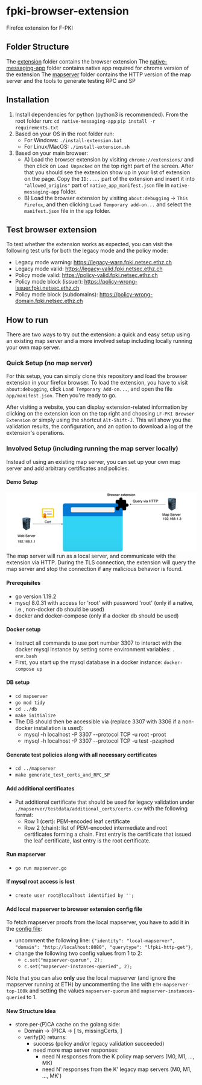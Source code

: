 # fpki-browser-extension
Firefox extension for F-PKI

## Folder Structure
The [extension](./extension) folder contains the browser extension
The [native-messaging-app](./native-messaging-app/) folder contains native app required for chrome version of the extension
The [mapserver](./extension/mapserver/) folder contains the HTTP version of the map server and the tools to generate testing RPC and SP

## Installation

1. Install dependencies for python (python3 is recommended). From the root folder run:
`cd native-messaging-app`
`pip install -r requirements.txt`
2. Based on your OS in the root folder run:
	- For Windows: `./install-extension.bat`
	- For Linux/MacOS: `./install-extension.sh`
3. Based on your main browser:
	- A) Load the browser extension by visiting `chrome://extensions/` and then click on `Load Unpacked` on the top right part of the screen. After that you should see the extension show up in your list of extension on the page. 
Copy the `ID:....` part of the extension and insert it into `"allowed_origins"` part of `native_app_manifest.json` file in `native-messaging-app` folder.
	- B) Load the browser extension by visiting `about:debugging` -> `This Firefox`, and then clicking `Load Temporary add-on...` and select the `manifest.json` file in the `app` folder.

## Test browser extension
To test whether the extension works as expected, you can visit the following test urls for both the legacy mode and the policy mode:

- Legacy mode warning: https://legacy-warn.fpki.netsec.ethz.ch
- Legacy mode valid: https://legacy-valid.fpki.netsec.ethz.ch
- Policy mode valid: https://policy-valid.fpki.netsec.ethz.ch
- Policy mode block (issuer): https://policy-wrong-issuer.fpki.netsec.ethz.ch
- Policy mode block (subdomains): https://policy-wrong-domain.fpki.netsec.ethz.ch

## How to run
There are two ways to try out the extension: a quick and easy setup using an existing map server and a more involved setup including locally running your own map server.

### Quick Setup (no map server)
For this setup, you can simply clone this repository and load the browser extension in your firefox browser.
To load the extension, you have to visit `about:debugging`, click `Load Temporary Add-on...`, and open the file `app/manifest.json`.
Then you're ready to go.

After visiting a website, you can display extension-related information by clicking on the extension icon on the top right and choosing `LF-PKI Browser Extension` or simply using the shortcut `Alt-Shift-J`.
This will show you the validation results, the configuration, and an option to download a log of the extension's operations.

### Involved Setup (including running the map server locally)
Instead of using an existing map server, you can set up your own map server and add arbitrary certificates and policies.

#### Demo Setup
![Alt text](images/overview.png?raw=true"Overview")
The map server will run as a local server, and communicate with the extension via HTTP. During the TLS connection, the extension will query the map server and stop the connection if any malicious behavior is found.

#### Prerequisites
- go version 1.19.2
- mysql 8.0.31 with access for 'root' with password 'root' (only if a native, i.e., non-docker db should be used)
- docker and docker-compose (only if a docker db should be used)

#### Docker setup
- Instruct all commands to use port number 3307 to interact with the docker mysql instance by setting some environment variables: ``. env.bash``
- First, you start up the mysql database in a docker instance: ``docker-compose up``

#### DB setup
- ``cd mapserver``
- ``go mod tidy``
- ``cd ../db``
- ``make initialize``
- The DB should then be accessible via (replace 3307 with 3306 if a non-docker installation is used):
  - mysql -h localhost -P 3307 --protocol TCP -u root -proot
  - mysql -h localhost -P 3307 --protocol TCP -u test -pzaphod

#### Generate test policies along with all necessary certificates
- ``cd ../mapserver``
- ``make generate_test_certs_and_RPC_SP``

#### Add additional certificates
- Put additional certificate that should be used for legacy validation under ``./mapserver/testdata/additional_certs/certs.csv`` with the following format:
  - Row 1 (cert): PEM-encoded leaf certificate
  - Row 2 (chain): list of PEM-encoded intermediate and root certificates forming a chain. First entry is the certificate that issued the leaf certificate, last entry is the root certificate.

#### Run mapserver
- ``go run mapserver.go``

#### If mysql root access is lost
- ``create user root@localhost identified by '';``

#### Add local mapserver to browser extension config file
To fetch mapserver proofs from the local mapserver, you have to add it in the [config file](app/js_lib/config.js):
- uncomment the following line: `{"identity": "local-mapserver", "domain": "http://localhost:8080", "querytype": "lfpki-http-get"},`
- change the following two config values from 1 to 2:
  - `c.set("mapserver-quorum", 2);`
  - `c.set("mapserver-instances-queried", 2);`

Note that you can also **only** use the local mapserver (and ignore the mapserver running at ETH) by uncommenting the line with `ETH-mapserver-top-100k` and setting the values `mapserver-quorum` and `mapserver-instances-queried` to 1.

#### New Structure Idea
- store per-(P)CA cache on the golang side:
  - Domain -> (P)CA -> [
      ts,
      missingCerts,
      ]
  - verify(X) returns:
    - success (policy and/or legacy validation succeeded)
    - need more map server responses:
      - need N responses from the K policy map servers (M0, M1, ..., MK)
      - need N' responses from the K' legacy map servers (M0, M1, ..., MK')
